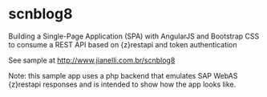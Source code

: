 scnblog8
========

Building a Single-Page Application (SPA) with AngularJS and Bootstrap CSS to consume a REST API based on {z}restapi and token authentication

See sample at http://www.jianelli.com.br/scnblog8 

Note: this sample app uses a php backend that emulates SAP WebAS {z}restapi responses and is intended to show how the app looks like.
